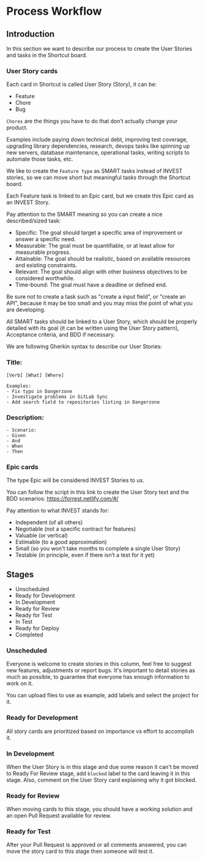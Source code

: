 Process Workflow
================

## Introduction

In this section we want to describe our process to create the User Stories and tasks in the Shortcut board.

### User Story cards

Each card in Shortcut is called User Story (Story), it can be:

*   Feature
*   Chore
*   Bug

`Chores` are the things you have to do that don’t actually change your product.

Examples include paying down technical debt, improving test coverage,
upgrading library dependencies, research, devops tasks like spinning up new servers,
database maintenance, operational tasks, writing scripts to automate those tasks, etc.

We like to create the `Feature type` as SMART tasks instead of INVEST stories, so we can move short but meaningful tasks through the Shortcut board.

Each Feature task is linked to an Epic card, but we create this Epic card as an INVEST Story.

Pay attention to the SMART meaning so you can create a nice described/sized task:

*   Specific: The goal should target a specific area of improvement or answer a specific need.
*   Measurable: The goal must be quantifiable, or at least allow for measurable progress.
*   Attainable: The goal should be realistic, based on available resources and existing constraints.
*   Relevant: The goal should align with other business objectives to be considered worthwhile.
*   Time-bound: The goal must have a deadline or defined end.

Be sure not to create a task such as "create a input field", or "create an API", because it may be too small and you may miss the point of what you are developing.

All SMART tasks should be linked to a User Story, which should be properly detailed with its goal (it can be written using the User Story pattern), Acceptance criteria, and BDD if necessary.

We are following Gherkin syntax to describe our User Stories:

### Title:

```
[Verb] [What] [Where]

Examples:
- Fix typo in Dangerzone
- Investigate problems in GitLab Sync
- Add search field to repositories listing in Dangerzone
```

### Description:

```
- Scenario:
- Given
- And
- When
- Then
```

### Epic cards

The type Epic will be considered INVEST Stories to us.

You can follow the script in this link to create the User Story text and the BDD scenarios: https://forrest.netlify.com/#/

Pay attention to what INVEST stands for:

*   Independent (of all others)
*   Negotiable (not a specific contract for features)
*   Valuable (or vertical)
*   Estimable (to a good approximation)
*   Small (so you won't take months to complete a single User Story)
*   Testable (in principle, even if there isn’t a test for it yet)

## Stages

*   Unscheduled
*   Ready for Development
*   In Development
*   Ready for Review
*   Ready for Test
*   In Test
*   Ready for Deploy
*   Completed

### Unscheduled

Everyone is welcome to create stories in this column, feel free to suggest new features,
adjustments or report bugs. It's important to detail stories as much as possible, to
guarantee that everyone has enough information to work on it.

You can upload files to use as example, add labels and select the project for it.

### Ready for Development

All story cards are prioritized based on importance vs effort to accomplish it.

### In Development

When the User Story is in this stage and due some reason it can't be moved to
Ready For Review stage, add `blocked` label to the card leaving it in this stage.
Also, comment on the User Story card explaining why it got blocked.

### Ready for Review

When moving cards to this stage, you should have a working solution and an open Pull
Request available for review.

### Ready for Test

After your Pull Request is approved or all comments answered, you can move
the story card to this stage then someone will test it.
